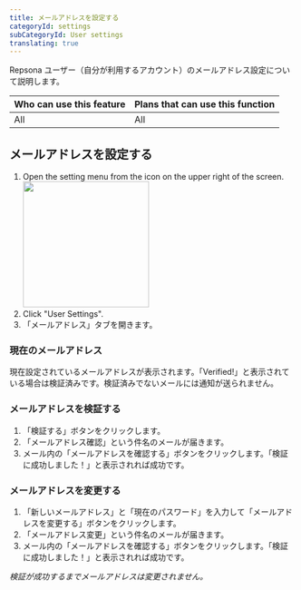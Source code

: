 ```yaml
---
title: メールアドレスを設定する
categoryId: settings
subCategoryId: User settings
translating: true
---
```


Repsona ユーザー（自分が利用するアカウント）のメールアドレス設定について説明します。

|Who can use this feature|Plans that can use this function|
|---|---|
|All|All|

## メールアドレスを設定する

1. Open the setting menu from the icon on the upper right of the screen.<br><img src="/images/help/menu-button.png" width="222">
2. Click "User Settings".
3. 「メールアドレス」タブを開きます。

### 現在のメールアドレス

現在設定されているメールアドレスが表示されます。「Verified!」と表示されている場合は検証済みです。検証済みでないメールには通知が送られません。

### メールアドレスを検証する

1. 「検証する」ボタンをクリックします。 
2. 「メールアドレス確認」という件名のメールが届きます。
3. メール内の「メールアドレスを確認する」ボタンをクリックします。「検証に成功しました！」と表示されれば成功です。

### メールアドレスを変更する

1. 「新しいメールアドレス」と「現在のパスワード」を入力して「メールアドレスを変更する」ボタンをクリックします。
2. 「メールアドレス変更」という件名のメールが届きます。
3. メール内の「メールアドレスを確認する」ボタンをクリックします。「検証に成功しました！」と表示されれば成功です。

*検証が成功するまでメールアドレスは変更されません。*

